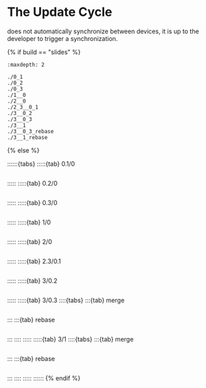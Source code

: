 # The Update Cycle

<i class="fab fa-git"></i> does not automatically synchronize between devices, it is up to the developer to trigger a synchronization.

{% if build == "slides" %}
<!-- BUILDING THE SLIDES -->
```{toctree}
:maxdepth: 2

./0_1
./0_2
./0_3
./1__0
./2__0
./2_3__0_1
./3__0_2
./3__0_3
./3__1
./3__0_3_rebase
./3__1_rebase
```
{% else %}
<!-- BUILDING THE PAGES -->
::::::{tabs}
:::::{tab} 0.1/0
```{include} ./0_1.md
```
:::::
:::::{tab} 0.2/0
```{include} ./0_2.md
```
:::::
:::::{tab} 0.3/0
```{include} ./0_3.md
```
:::::
:::::{tab} 1/0
```{include} ./1__0.md
```
:::::
:::::{tab} 2/0
```{include} ./2__0.md
```
:::::
:::::{tab} 2.3/0.1 
```{include} ./2_3__0_1.md
```
:::::
:::::{tab} 3/0.2 
```{include} ./3__0_2.md
```
:::::
:::::{tab} 3/0.3
::::{tabs}
:::{tab} merge
```{include} ./3__0_3.md
```
:::
:::{tab} rebase
```{include} ./3__0_3_rebase.md
```
:::
::::
:::::
:::::{tab} 3/1
::::{tabs}
:::{tab} merge
```{include} ./3__1.md
```
:::
:::{tab} rebase
```{include} ./3__1_rebase.md
```
:::
::::
:::::
::::::
{% endif %}
